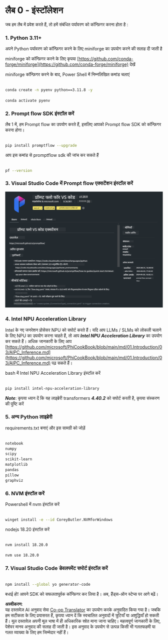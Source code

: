 <!--
CO_OP_TRANSLATOR_METADATA:
{
  "original_hash": "a4ef39027902e82f2c33d568d2a2259a",
  "translation_date": "2025-07-17T03:49:06+00:00",
  "source_file": "md/02.Application/02.Code/Phi3/VSCodeExt/HOL/AIPC/01.Installations.md",
  "language_code": "hi"
}
-->
# **लैब 0 - इंस्टॉलेशन**

जब हम लैब में प्रवेश करते हैं, तो हमें संबंधित पर्यावरण को कॉन्फ़िगर करना होता है :


### **1. Python 3.11+**

अपने Python पर्यावरण को कॉन्फ़िगर करने के लिए miniforge का उपयोग करने की सलाह दी जाती है

miniforge को कॉन्फ़िगर करने के लिए कृपया [https://github.com/conda-forge/miniforge](https://github.com/conda-forge/miniforge) देखें

miniforge कॉन्फ़िगर करने के बाद, Power Shell में निम्नलिखित कमांड चलाएं

```bash

conda create -n pyenv python==3.11.8 -y

conda activate pyenv

```


### **2. Prompt flow SDK इंस्टॉल करें**

लैब 1 में, हम Prompt flow का उपयोग करते हैं, इसलिए आपको Prompt flow SDK को कॉन्फ़िगर करना होगा।

```bash

pip install promptflow --upgrade

```

आप इस कमांड से promptflow sdk की जांच कर सकते हैं


```bash

pf --version

```

### **3. Visual Studio Code में Prompt flow एक्सटेंशन इंस्टॉल करें**

![pf](../../../../../../../../../translated_images/pf_ext.8cf76b5846e9b8562b0dd276004237b3ff3797066b9f912d39c0ae6c88b35878.hi.png)


### **4. Intel NPU Acceleration Library**

Intel के नए जनरेशन प्रोसेसर NPU को सपोर्ट करते हैं। यदि आप LLMs / SLMs को लोकली चलाने के लिए NPU का उपयोग करना चाहते हैं, तो आप ***Intel NPU Acceleration Library*** का उपयोग कर सकते हैं। अधिक जानकारी के लिए आप [https://github.com/microsoft/PhiCookBook/blob/main/md/01.Introduction/03/AIPC_Inference.md](https://github.com/microsoft/PhiCookBook/blob/main/md/01.Introduction/03/AIPC_Inference.md) पढ़ सकते हैं।

bash में Intel NPU Acceleration Library इंस्टॉल करें


```bash

pip install intel-npu-acceleration-library

```

***Note***: कृपया ध्यान दें कि यह लाइब्रेरी transformers ***4.40.2*** को सपोर्ट करती है, कृपया संस्करण की पुष्टि करें


### **5. अन्य Python लाइब्रेरी**

requirements.txt बनाएं और इस सामग्री को जोड़ें

```txt

notebook
numpy 
scipy 
scikit-learn 
matplotlib 
pandas 
pillow 
graphviz

```


### **6. NVM इंस्टॉल करें**

Powershell में nvm इंस्टॉल करें


```bash

winget install -e --id CoreyButler.NVMforWindows

```

nodejs 18.20 इंस्टॉल करें


```bash

nvm install 18.20.0

nvm use 18.20.0

```

### **7. Visual Studio Code डेवलपमेंट सपोर्ट इंस्टॉल करें**


```bash

npm install --global yo generator-code

```

बधाई हो! आपने SDK को सफलतापूर्वक कॉन्फ़िगर कर लिया है। अब, हैंड्स-ऑन स्टेप्स पर आगे बढ़ें।

**अस्वीकरण**:  
यह दस्तावेज़ AI अनुवाद सेवा [Co-op Translator](https://github.com/Azure/co-op-translator) का उपयोग करके अनुवादित किया गया है। जबकि हम सटीकता के लिए प्रयासरत हैं, कृपया ध्यान दें कि स्वचालित अनुवादों में त्रुटियाँ या अशुद्धियाँ हो सकती हैं। मूल दस्तावेज़ अपनी मूल भाषा में ही अधिकारिक स्रोत माना जाना चाहिए। महत्वपूर्ण जानकारी के लिए, पेशेवर मानव अनुवाद की सलाह दी जाती है। इस अनुवाद के उपयोग से उत्पन्न किसी भी गलतफहमी या गलत व्याख्या के लिए हम जिम्मेदार नहीं हैं।